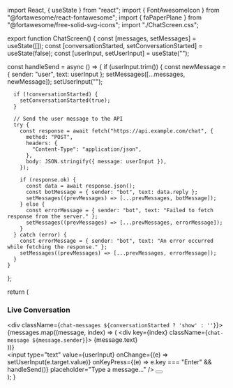 import React, { useState } from "react";
import { FontAwesomeIcon } from "@fortawesome/react-fontawesome";
import { faPaperPlane } from "@fortawesome/free-solid-svg-icons";
import "./ChatScreen.css";

export function ChatScreen() {
  const [messages, setMessages] = useState([]);
  const [conversationStarted, setConversationStarted] = useState(false);
  const [userInput, setUserInput] = useState("");

  const handleSend = async () => {
    if (userInput.trim()) {
      const newMessage = { sender: "user", text: userInput };
      setMessages([...messages, newMessage]);
      setUserInput("");

      if (!conversationStarted) {
        setConversationStarted(true);
      }

      // Send the user message to the API
      try {
        const response = await fetch("https://api.example.com/chat", {
          method: "POST",
          headers: {
            "Content-Type": "application/json",
          },
          body: JSON.stringify({ message: userInput }),
        });

        if (response.ok) {
          const data = await response.json();
          const botMessage = { sender: "bot", text: data.reply };
          setMessages((prevMessages) => [...prevMessages, botMessage]);
        } else {
          const errorMessage = { sender: "bot", text: "Failed to fetch response from the server." };
          setMessages((prevMessages) => [...prevMessages, errorMessage]);
        }
      } catch (error) {
        const errorMessage = { sender: "bot", text: "An error occurred while fetching the response." };
        setMessages((prevMessages) => [...prevMessages, errorMessage]);
      }
    }
  };

  return (
    <div className="upload-container">
      <div className="chat-content">
        <h3>Live Conversation</h3>
        <div className={`chat-messages ${conversationStarted ? 'show' : ''}`}>
          {messages.map((message, index) => (
            <div key={index} className={`chat-message ${message.sender}`}>
              {message.text}
            </div>
          ))}
        </div>
        <div className="chat-input">
          <input
            type="text"
            value={userInput}
            onChange={(e) => setUserInput(e.target.value)}
            onKeyPress={(e) => e.key === "Enter" && handleSend()}
            placeholder="Type a message..."
          />
          <button onClick={handleSend}>
            <FontAwesomeIcon icon={faPaperPlane} />
          </button>
        </div>
      </div>
    </div>
  );
}
